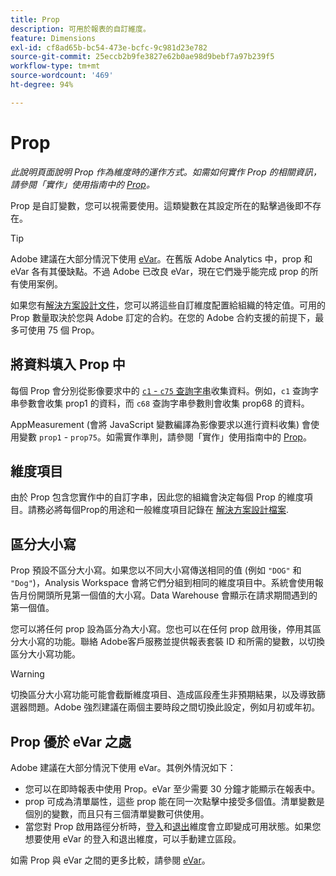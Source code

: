 ```yaml
---
title: Prop
description: 可用於報表的自訂維度。
feature: Dimensions
exl-id: cf8ad65b-bc54-473e-bcfc-9c981d23e782
source-git-commit: 25eccb2b9fe3827e62b0ae98d9bebf7a97b239f5
workflow-type: tm+mt
source-wordcount: '469'
ht-degree: 94%

---
```


# Prop

*此說明頁面說明 Prop 作為維度時的運作方式。如需如何實作 Prop 的相關資訊，請參閱「實作」使用指南中的 [Prop](/help/implement/vars/page-vars/prop.md)。*

Prop 是自訂變數，您可以視需要使用。這類變數在其設定所在的點擊過後即不存在。

>[!TIP]
>
>Adobe 建議在大部分情況下使用 [eVar](evar.md)。在舊版 Adobe Analytics 中，prop 和 eVar 各有其優缺點。不過 Adobe 已改良 eVar，現在它們幾乎能完成 prop 的所有使用案例。

如果您有[解決方案設計文件](/help/implement/prepare/solution-design.md)，您可以將這些自訂維度配置給組織的特定值。可用的 Prop 數量取決於您與 Adobe 訂定的合約。在您的 Adobe 合約支援的前提下，最多可使用 75 個 Prop。

## 將資料填入 Prop 中

每個 Prop 會分別從影像要求中的 [`c1` - `c75` 查詢字串](/help/implement/validate/query-parameters.md)收集資料。例如，`c1` 查詢字串參數會收集 prop1 的資料，而 `c68` 查詢字串參數則會收集 prop68 的資料。

AppMeasurement (會將 JavaScript 變數編譯為影像要求以進行資料收集) 會使用變數 `prop1` - `prop75`。如需實作準則，請參閱「實作」使用指南中的 [Prop](/help/implement/vars/page-vars/prop.md)。

## 維度項目

由於 Prop 包含您實作中的自訂字串，因此您的組織會決定每個 Prop 的維度項目。請務必將每個Prop的用途和一般維度項目記錄在 [解決方案設計檔案](/help/implement/prepare/solution-design.md).

## 區分大小寫

Prop 預設不區分大小寫。如果您以不同大小寫傳送相同的值 (例如 `"DOG"` 和 `"Dog"`)，Analysis Workspace 會將它們分組到相同的維度項目中。系統會使用報告月份開頭所見第一個值的大小寫。Data Warehouse 會顯示在請求期間遇到的第一個值。

您可以將任何 prop 設為區分為大小寫。您也可以在任何 prop 啟用後，停用其區分大小寫的功能。聯絡 Adobe客戶服務並提供報表套裝 ID 和所需的變數，以切換區分大小寫功能。

>[!WARNING]
>
>切換區分大小寫功能可能會截斷維度項目、造成區段產生非預期結果，以及導致篩選器問題。Adobe 強烈建議在兩個主要時段之間切換此設定，例如月初或年初。

## Prop 優於 eVar 之處

Adobe 建議在大部分情況下使用 eVar。其例外情況如下：

* 您可以在即時報表中使用 Prop。eVar 至少需要 30 分鐘才能顯示在報表中。
* prop 可成為清單屬性，這些 prop 能在同一次點擊中接受多個值。清單變數是個別的變數，而且只有三個清單變數可供使用。
* 當您對 Prop 啟用路徑分析時，[登入](entry-dimensions.md)和[退出](exit-dimensions.md)維度會立即變成可用狀態。如果您想要使用 eVar 的登入和退出維度，可以手動建立區段。

如需 Prop 與 eVar 之間的更多比較，請參閱 [eVar](evar.md)。
